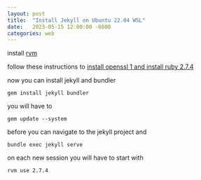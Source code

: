 ```yaml
---
layout: post
title:  "Install Jekyll on Ubuntu 22.04 WSL"
date:   2023-05-15 12:00:00 -0800
categories: web
---
```


install [rvm](https://github.com/rvm/ubuntu_rvm)

follow these instructions to [install openssl 1 and install ruby 2.7.4](https://stackoverflow.com/questions/74882078/rvm-error-when-installing-ruby-using-wsl2-on-ubuntu-error-running-rvm-make)

now you can install jekyll and bundler

`gem install jekyll bundler`

you will have to 

`gem update --system`

before you can navigate to the jekyll project and 

`bundle exec jekyll serve`

on each new session you will have to start with

`rvm use 2.7.4`

